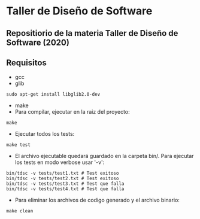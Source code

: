# Taller de Diseño de Software
## Repositiorio de la materia Taller de Diseño de Software (2020)

## Requisitos
 - gcc
 - glib
 ```
sudo apt-get install libglib2.0-dev
```
 - make
 - Para compilar, ejecutar en la raiz del proyecto:

```
make
```

 - Ejecutar todos los tests:

```
make test
```

 - El archivo ejecutable quedará guardado en la carpeta bin/. Para ejecutar los tests en modo verbose usar '-v':

```
bin/tdsc -v tests/test1.txt # Test exitoso
bin/tdsc -v tests/test2.txt # Test exitoso
bin/tdsc -v tests/test3.txt # Test que falla
bin/tdsc -v tests/test4.txt # Test que falla
```

 - Para eliminar los archivos de codigo generado y el archivo binario:

```
make clean
```
